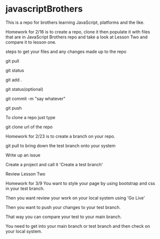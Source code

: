 # javascriptBrothers
This is a repo for brothers learning JavaScript, platforms and the like.

Homework for 2/16 is to create a repo, clone it then populate it with files that are in JavaScript Brothers repo and take a look at Lesson Two and compare it to lesson one.

steps to get your files and any changes made up to the repo

git pull

git status

git add .

git status(optional)

git commit -m "say whatever"

git push

To clone a repo just type

git clone url of the repo

Homework for 2/23 is to create a branch on your repo.

git pull to bring down the test branch onto your system

Write up an issue

Create a project and call it 'Create a test branch'

Review Lesson Two

Homework for 3/9
You want to style your page by using bootstrap and css in your test branch.

Then you want review your work on your local system using 'Go Live'

Then you want to push your changes to your test branch.

That way you can compare your test to your main branch.

You need to get into your main branch or test branch and then check on your local system.


